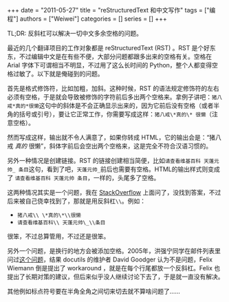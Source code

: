 
+++ 
date = "2011-05-27"
title = "reStructuredText 和中文写作"
tags = ["编程"]
authors = ["Weiwei"]
categories = []
series = []
+++

TL;DR: 反斜杠可以解决一切中文多余空格的问题。

最近的几个翻译项目的工作对象都是 reStructuredText (RST) 。RST
是个好东东，不过编辑中文是在有些不便，大部分问题都跟多出来的空格有关。空格在
Arial 字体下可谓相当不明显，不过用了这么长时间的
Python，整个人都变得空格过敏了。以下就是俺碰到的问题。

首先是格式修饰符，比如加粗，加斜。这种时候，RST
的语法规定修饰符的左右必须有空格，于是就会导致被修饰的字符前后多出两个空格来。拿例子讲吧：`猪八戒*真的*很懒`这句中的斜体是不会正确显示出来的，因为它前后没有空格（或者半角的括号或引号），要让它正常工作，你需要写成这样：`猪八戒\*真的\* 很懒`（注意空格）。

然而写成这样，输出就不令人满意了，如果你转成 HTML，它的输出会是：“猪八戒 *真的* 很懒”，斜体字前后会空出两个空格来，这是完全不符合汉语习惯的。

另外一种情况是创建链接。RST 的链接创建相当简便，比如`请查看维基百科 天蓬元帅_ 条目`这句，看到了吧，`天蓬元帅_`前后也需要有空格。HTML的输出样式则变成了 `请查看维基百科 天蓬元帅 条目`，一样的，头尾多了空格。

这两种情况其实是一个问题，我在 [StackOverflow][]
上面问了，没找到答案，不过后来被自己侥幸找到了，那就是用反斜杠`\\`。例如：

- `猪八戒\\ \*真的\*\\很懒`
- `请查看维基百科\\ 天蓬元帅\_\\条目`

很笨，不过总算管用，不过还是很笨。

另外一个问题，是换行的地方会被添加空格。2005年，洪强宁同学在邮件列表里问过[这个问题][]，结果 docutils 的维护者 David Goodger 认为不是问题，Felix Wiemann 倒是提出了 workaround ，就是在每个行尾都放一个反斜杠。Felix 也提出了长期对策的建议，但后来似乎没人继续讨论下去了，于是就一直没有解决。

其他例如标点符号要在半角全角之间切来切去就不算啥问题了……

  [StackOverflow]: http://stackoverflow.com/questions/6086756/restructuredtext-hyperlinks-without-leading-and-trailing-spaces
  [这个问题]: http://thread.gmane.org/gmane.text.docutils.user/2294